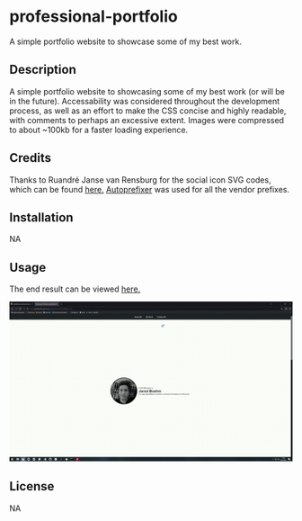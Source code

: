 # professional-portfolio
A simple portfolio website to showcase some of my best work.


## Description
A simple portfolio website to showcasing some of my best work (or will be in the future). Accessability was considered throughout the development process, as well as an effort to make the CSS concise and highly readable, with comments to perhaps an excessive extent. Images were compressed to about ~100kb for a faster loading experience.

## Credits
Thanks to Ruandré Janse van Rensburg for the social icon SVG codes, which can be found [here.](https://codepen.io/ruandre/pen/MWXxem)
[Autoprefixer](https://autoprefixer.github.io/) was used for all the vendor prefixes.

## Installation

NA

## Usage

The end result can be viewed [here.](https://jaredboehm.github.io/professional-portfolio/)

![Website Gif](webpage_example.gif)

## License

NA